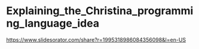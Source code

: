 # Explaining_the_Christina_programming_language_idea
https://www.slidesorator.com/share?r=1995318986084356098&l=en-US
